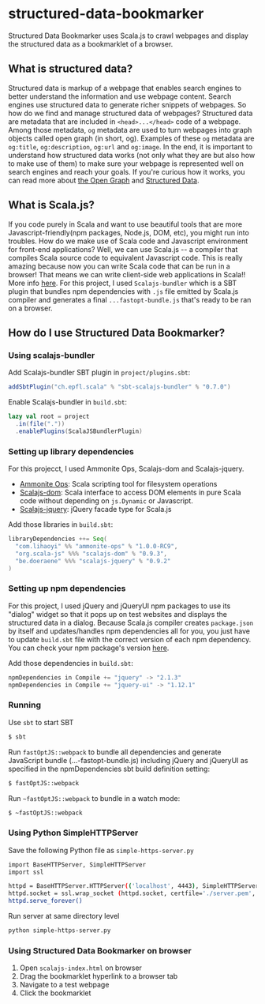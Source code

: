 # structured-data-bookmarker

Structured Data Bookmarker uses Scala.js to crawl webpages and display the structured data as a bookmarklet of a browser.

## What is structured data?
Structured data is markup of a webpage that enables search engines to better understand the information and use webpage content. Search engines use structured data to generate richer snippets of webpages. So how do we find and manage structured data of webpages? Structured data are metadata that are included in `<head>...</head>` code of a webpage. Among those metadata, `og` metadata are used to turn webpages into graph objects called open graph (in short, og). Examples of these `og` metadata are `og:title`, `og:description`, `og:url` and `og:image`. In the end, it is important to understand how structured data works (not only what they are but also how to make use of them) to make sure your webpage is represented well on search engines and reach your goals. If you're curious how it works, you can read more about [the Open Graph](http://ogp.me/) and [Structured Data](https://developers.google.com/search/docs/guides/intro-structured-data).

## What is Scala.js?
If you code purely in Scala and want to use beautiful tools that are more Javascript-friendly(npm packages, Node.js, DOM, etc), you might run into troubles. How do we make use of Scala code and Javascript environment for front-end applications? Well, we can use Scala.js --  a compiler that compiles Scala source code to equivalent Javascript code. This is really amazing because now you can write Scala code that can be run in a browser! That means we can write client-side web applications in Scala!! More info [here](http://www.lihaoyi.com/hands-on-scala-js/). For this project, I used `Scalajs-bundler` which is a SBT plugin that bundles npm dependencies with `.js` file emitted by Scala.js compiler and generates a final `...fastopt-bundle.js` that's ready to be ran on a browser.

## How do I use Structured Data Bookmarker?

### Using scalajs-bundler

Add Scalajs-bundler SBT plugin in `project/plugins.sbt`:
```scala
addSbtPlugin("ch.epfl.scala" % "sbt-scalajs-bundler" % "0.7.0")
```

Enable Scalajs-bundler in `build.sbt`:
```scala
lazy val root = project
  .in(file("."))
  .enablePlugins(ScalaJSBundlerPlugin)
```

### Setting up library dependencies
For this projecct, I used Ammonite Ops, Scalajs-dom and Scalajs-jquery. 
* [Ammonite Ops](http://ammonite.io/#Ammonite-Ops): Scala scripting tool for filesystem operations
* [Scalajs-dom](http://scala-js.github.io/scala-js-dom/): Scala interface to access DOM elements in pure Scala code without depending on `js.Dynamic` or Javascript.
* [Scalajs-jquery](https://github.com/scala-js/scala-js-jquery): jQuery facade type for Scala.js

Add those libraries in `build.sbt`:
```scala
libraryDependencies ++= Seq(
  "com.lihaoyi" %% "ammonite-ops" % "1.0.0-RC9",
  "org.scala-js" %%% "scalajs-dom" % "0.9.3",
  "be.doeraene" %%% "scalajs-jquery" % "0.9.2"
)
```

### Setting up npm dependencies
For this project, I used jQuery and jQueryUI npm packages to use its "dialog" widget so that it pops up on test websites and displays the structured data in a dialog. Because Scala.js compiler creates `package.json` by itself and updates/handles npm dependencies all for you, you just have to update `build.sbt` file with the correct version of each npm dependency. You can check your npm package's version [here](https://www.npmjs.com/package/jquery-ui).

Add those dependencies in `build.sbt`:
```scala
npmDependencies in Compile += "jquery" -> "2.1.3"
npmDependencies in Compile += "jquery-ui" -> "1.12.1"
```

### Running
Use `sbt` to start SBT

```bash
$ sbt
```

Run `fastOptJS::webpack` to bundle all dependencies and generate JavaScript bundle (...-fastopt-bundle.js) including jQuery and jQueryUI as specified in the npmDependencies sbt build definition setting:

```bash
$ fastOptJS::webpack
```

Run `~fastOptJS::webpack` to bundle in a watch mode:

```bash
$ ~fastOptJS::webpack
```

### Using Python SimpleHTTPServer
Save the following Python file as `simple-https-server.py`

```bash
import BaseHTTPServer, SimpleHTTPServer
import ssl

httpd = BaseHTTPServer.HTTPServer(('localhost', 4443), SimpleHTTPServer.SimpleHTTPRequestHandler)
httpd.socket = ssl.wrap_socket (httpd.socket, certfile='./server.pem', server_side=True)
httpd.serve_forever()
```

Run server at same directory level

```bash
python simple-https-server.py
```

### Using Structured Data Bookmarker on browser
1. Open `scalajs-index.html` on browser
2. Drag the bookmarklet hyperlink to a browser tab
3. Navigate to a test webpage
4. Click the bookmarklet


